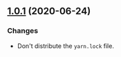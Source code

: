 <a name="1.0.1"></a>
## [1.0.1](https://github.com/cartant/eslint-plugin-dtslint/compare/v1.0.0...v1.0.1) (2020-06-24)

### Changes

* Don't distribute the `yarn.lock` file.